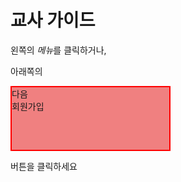 # 교사 가이드
왼쪽의 <i class="fa-solid fa-bars">메뉴</i>를 클릭하거나, 

아래쪽의 
<div style="width: 50%; height: 100px; border: 2px solid red; background-color: lightcoral;"><p style="margin: 0;">다음</p><p style="margin: 0;fontco">회원가입</p></div>

버튼을 클릭하세요
